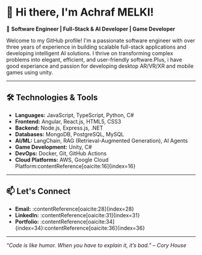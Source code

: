 # 👋 Hi there, I'm Achraf MELKI!

🎯 **Software Engineer | Full-Stack & AI Developer | Game Developer**

Welcome to my GitHub profile! I'm a passionate software engineer with over three years of experience in building scalable full-stack applications and  developing intelligent AI solutions. I thrive on transforming complex problems into elegant, efficient, and user-friendly software.Plus, i have good experiance and passion for developing desktop AR/VR/XR and mobile games using unity.

---

## 🛠️ Technologies & Tools

- **Languages:** JavaScript, TypeScript, Python, C#
- **Frontend:** Angular, React.js, HTML5, CSS3
- **Backend:** Node.js, Express.js, .NET
- **Databases:** MongoDB, PostgreSQL, MySQL
- **AI/ML:** LangChain, RAG (Retrieval-Augmented Generation), AI Agents
- **Game Development:** Unity, C#
- **DevOps:** Docker, Git, GitHub Actions
- **Cloud Platforms:** AWS, Google Cloud Platform:contentReference[oaicite:16]{index=16}


---



## 📫 Let's Connect

- **Email:** :contentReference[oaicite:28]{index=28}
- **LinkedIn:** :contentReference[oaicite:31]{index=31}
- **Portfolio:** :contentReference[oaicite:34]{index=34}:contentReference[oaicite:36]{index=36}

---

*“Code is like humor. When you have to explain it, it’s bad.” – Cory House*
